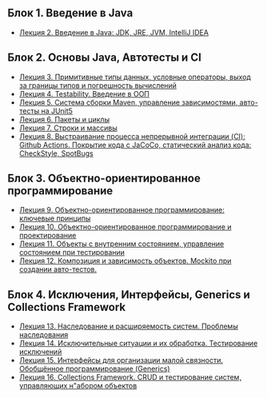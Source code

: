 ## Блок 1. Введение в Java
* [Лекция 2. Введение в Java: JDK, JRE, JVM, IntelliJ IDEA](https://github.com/Elena-Yakovleva/Java-project/tree/main/src/main/java/lection2)

## Блок 2. Основы Java, Автотесты и CI
* [Лекция 3. Примитивные типы данных, условные операторы, выход за границы типов и погрешность вычислений](https://github.com/Elena-Yakovleva/Java-project/tree/main/src/main/java/lection3)
* [Лекция 4. Testability. Введение в ООП](https://github.com/Elena-Yakovleva/Java-project/tree/main/src/main/java/lection4)
* [Лекция 5. Система сборки Maven, управление зависимостями, авто-тесты на JUnit5](https://github.com/Elena-Yakovleva/Java-project/tree/main/src/main/java/lection5)
* [Лекция 6. Пакеты и циклы](https://github.com/Elena-Yakovleva/Java-project/tree/main/src/main/java/lection6)
* [Лекция 7. Строки и массивы]()
* [Лекция 8. Выстраивание процесса непрерывной интеграции (CI): Github Actions. Покрытие кода с JaCoCo, статический анализ кода: CheckStyle, SpotBugs]()

## Блок 3. Объектно-ориентированное программирование
* [Лекция 9. Объектно-ориентированное программирование: ключевые принципы]()
* [Лекция 10. Объектно-ориентированное программирование и проектирование]()
* [Лекция 11. Объекты с внутренним состоянием, управление состоянием при тестировании]()
* [Лекция 12. Композиция и зависимость объектов. Mockito при создании авто-тестов.](https://github.com/Elena-Yakovleva/Java-project/tree/main/src/main/java/lection12)

## Блок 4. Исключения, Интерфейсы, Generics и Collections Framework
* [Лекция 13. Наследование и расширяемость систем. Проблемы наследования]()
* [Лекция 14. Исключительные ситуации и их обработка. Тестирование исключений]()
* [Лекция 15. Интерфейсы для организации малой связности. Обобщённое программирование (Generics)]()
* [Лекция 16. Collections Framework. CRUD и тестирование систем, управляющих н"абором объектов]()